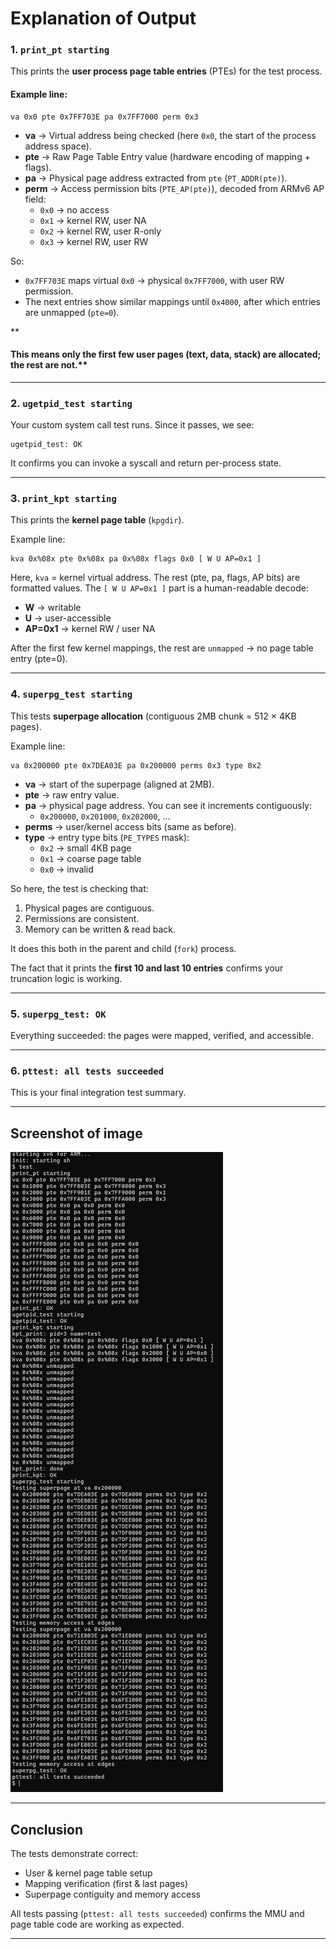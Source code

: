 # Explanation of Output

### 1. `print_pt starting`

This prints the **user process page table entries** (PTEs) for the test process.

#### Example line:

```
va 0x0 pte 0x7FF703E pa 0x7FF7000 perm 0x3
```

* **va** → Virtual address being checked (here `0x0`, the start of the process address space).
* **pte** → Raw Page Table Entry value (hardware encoding of mapping + flags).
* **pa** → Physical page address extracted from `pte` (`PT_ADDR(pte)`).
* **perm** → Access permission bits (`PTE_AP(pte)`), decoded from ARMv6 AP field:
  * `0x0` → no access
  * `0x1` → kernel RW, user NA
  * `0x2` → kernel RW, user R-only
  * `0x3` → kernel RW, user RW

So:

* `0x7FF703E` maps virtual `0x0` → physical `0x7FF7000`, with user RW permission.
* The next entries show similar mappings until `0x4000`, after which entries are unmapped (`pte=0`).

**

#### This means only the first few user pages (text, data, stack) are allocated; the rest are not.**

---

### 2. `ugetpid_test starting`

Your custom system call test runs. Since it passes, we see:

```
ugetpid_test: OK
```

It confirms you can invoke a syscall and return per-process state.

---

### 3. `print_kpt starting`

This prints the **kernel page table** (`kpgdir`).

Example line:

```
kva 0x%08x pte 0x%08x pa 0x%08x flags 0x0 [ W U AP=0x1 ]
```

Here, `kva` = kernel virtual address. The rest (pte, pa, flags, AP bits) are formatted values.
The `[ W U AP=0x1 ]` part is a human-readable decode:

* **W** → writable
* **U** → user-accessible
* **AP=0x1** → kernel RW / user NA

After the first few kernel mappings, the rest are `unmapped` → no page table entry (pte=0).

---

### 4. `superpg_test starting`

This tests **superpage allocation** (contiguous 2MB chunk = 512 × 4KB pages).

Example line:

```
va 0x200000 pte 0x7DEA03E pa 0x200000 perms 0x3 type 0x2
```

* **va** → start of the superpage (aligned at 2MB).
* **pte** → raw entry value.
* **pa** → physical page address. You can see it increments contiguously:
  * `0x200000`, `0x201000`, `0x202000`, …
* **perms** → user/kernel access bits (same as before).
* **type** → entry type bits (`PE_TYPES` mask):
  * `0x2` → small 4KB page
  * `0x1` → coarse page table
  * `0x0` → invalid

So here, the test is checking that:

1. Physical pages are contiguous.
2. Permissions are consistent.
3. Memory can be written & read back.

It does this both in the parent and child (`fork`) process.

The fact that it prints the **first 10 and last 10 entries** confirms your truncation logic is working.

---

### 5. `superpg_test: OK`

Everything succeeded: the pages were mapped, verified, and accessible.

---

### 6. `pttest: all tests succeeded`

This is your final integration test summary.

---

## Screenshot of image

![1758132747742](screen1.png)

---

## Conclusion

The tests demonstrate correct:

* User & kernel page table setup
* Mapping verification (first & last pages)
* Superpage contiguity and memory access

All tests passing (`pttest: all tests succeeded`) confirms the MMU and page table code are working as expected.

---


